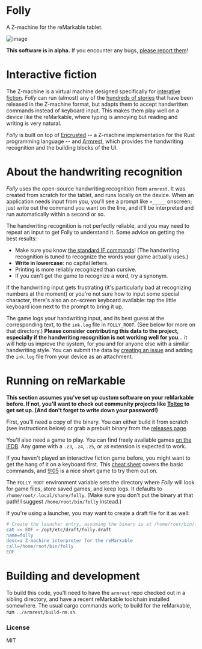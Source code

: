 # Folly

A Z-machine for the reMarkable tablet.

![image](https://user-images.githubusercontent.com/1596339/143691049-aa4bb8aa-e5d4-4247-bdcb-2905e478bd25.png)


**This software is in alpha.**
If you encounter any bugs,
[please report them](https://github.com/bkirwi/armrest/issues)!

# Interactive fiction

The Z-machine is a virtual machine designed specifically
for [interative fiction](https://en.wikipedia.org/wiki/Interactive_fiction).
_Folly_ can run (almost) any of the [hundreds of stories](https://ifdb.org/search?searchfor=format%3AZ*&searchgo=Search+Games)
that have been released in the Z-machine format,
but adapts them to accept handwritten commands instead of keyboard input.
This makes them play well on a device like the reMarkable,
where typing is annoying but reading and writing is very natural.

_Folly_ is built on top of [Encrusted](./encrusted-heart) --
a Z-machine implementation for the Rust programming language --
and [Armrest](https://github.com/bkirwi/armrest),
which provides the handwriting recognition and the building blocks of the UI.

# About the handwriting recognition

_Folly_ uses the open-source handwriting recognition from `armrest`.
It was created from scratch for the tablet,
and runs locally on the device.
When an application needs input from you,
you'll see a prompt like `>_____` onscreen;
just write out the command you want on the line,
and it'll be interpreted and run automatically within a second or so.

The handwriting recognition is not perfectly reliable,
and you may need to repeat an input to get Folly to understand it.
Some advice on getting the best results:
- Make sure you know [the standard IF commands](http://pr-if.org/doc/play-if-card/play-if-card.html)!
  (The handwriting recognition is tuned to recognize the words your game actually uses.)
- **Write in lowercase**: no capital letters.
- Printing is more reliably recognized than cursive.
- If you can't get the game to recognize a word, try a synonym.

If the handwriting input gets frustrating
(it's particularly bad at recognizing numbers at the moment)
or you're not sure how to input some special character,
there's also an on-screen keyboard available:
tap the little keyboard icon next to the prompt to bring it up.

The game logs your handwriting input,
and its best guess at the corresponding text,
to the `ink.log` file in `FOLLY_ROOT`.
(See below for more on that directory.)
**Please consider contributing this data to the project,
especially if the handwriting recognition is not working well for you**...
it will help us improve the system,
for you and for anyone else with a similar handwriting style.
You can submit the data by [creating an issue](https://github.com/bkirwi/armrest/issues/new)
and adding the `ink.log` file from your device as an attachment.

# Running on reMarkable

**This section assumes you've set up custom software on your reMarkable before.
If not, you'll want to check out community projects like [Toltec](https://toltec-dev.org/)
to get set up. (And don't forget to write down your password!)**

First, you'll need a copy of the binary.
You can either build it from scratch (see instructions below)
or grab a prebuilt binary from the [releases page](https://github.com/bkirwi/encrusted/releases).

You'll also need a game to play.
You can find freely available games [on the IFDB](https://ifdb.org/search?searchfor=format%3AZ*&searchgo=Search+Games).
Any game with a `.z3`, `.z4`, `.z5`, or `z8` extension is expected to work.

If you haven't played an interactive fiction game before,
you might want to get the hang of it on a keyboard first.
This [cheat sheet](http://pr-if.org/doc/play-if-card/play-if-card.html)
covers the basic commands,
and [9:05](http://adamcadre.ac/if/905.html)
is a nice short game to try them out on.

The `FOLLY_ROOT` environment variable sets the directory
where _Folly_ will look for game files, store saved games, and keep logs.
It defaults to `/home/root/.local/share/folly`.
(Make sure you don't put the binary at that path!
I suggest `/home/root/bin/folly` instead.)

If you're using a launcher, you may want to create a draft file for it as well:

```bash
# Create the launcher entry, assuming the binary is at /home/root/bin/folly
cat << EOF > /opt/etc/draft/folly.draft
name=folly
desc=a Z-machine interpreter for the reMarkable
call=/home/root/bin/folly
EOF
```

# Building and development

To build this code,
you'll need to have the `armrest` repo checked out in a sibling directory,
and have a recent reMarkable toolchain installed somewhere.
The usual cargo commands work;
to build for the reMarkable, run `../armrest/build-rm.sh`.

### License
MIT
